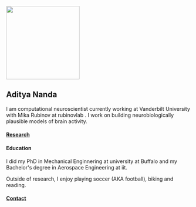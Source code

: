 <img src="vandy.jpg" width="200">

## Aditya Nanda

I am computational neuroscientist currently working at Vanderbilt University with Mika Rubinov at rubinovlab . I work on building neurobiologically plausible models of brain activity. 

#### [Research](research.md)

#### Education 
I did my PhD in Mechanical Enginnering at university at Buffalo and my Bachelor's degree in Aerospace Engineering at iit. 

Outside of research, I enjoy playing soccer (AKA football), biking and reading. 
#### [Contact](contact.md)




